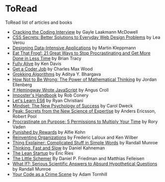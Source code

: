 # ToRead
ToRead list of articles and books

* [Cracking the Coding Interview](http://www.crackingthecodinginterview.com) by Gayle Laakmann McDowell
* [CSS Secrets: Better Solutions to Everyday Web Design Problems](http://www.amazon.com/CSS-Secrets-Solutions-Everyday-Problems/dp/1449372635/) by Lea Verou 
* [Designing Data-Intensive Applications](http://dataintensive.net/) by Martin Kleppmann
* [Eat That Frog!: 21 Great Ways to Stop Procrastinating and Get More Done in Less Time](https://www.amazon.com/Eat-That-Frog-Great-Procrastinating/dp/1576754227/191-2013165-9598705) by Brian Tracy
* [Fully Alive](http://fullyalivebook.com/products/) by Ken Davis
* [Get a Coder Job](http://getacoderjob.com/) by Charles Max Wood
* [Grokking Algorithms](https://www.manning.com/books/grokking-algorithms) by Aditya Y. Bhargava
* [How Not to Be Wrong: The Power of Mathematical Thinking](http://www.amazon.com/How-Not-Be-Wrong-Mathematical/dp/0143127535/) by Jordan Ellenberg
* [If Hemingway Wrote JavaScript](http://www.amazon.com/Hemingway-Wrote-JavaScript-Angus-Croll/dp/1593275854/) by Angus Croll
* [Imposter's Handbook](http://rob.conery.io/2016/07/04/imposters-handbook/) by Rob Conery
* [Let's Learn ES6](https://letslearnes6.com) by Ryan Christiani
* [Mindset: The New Psychology of Success](http://www.amazon.com/Mindset-Psychology-Success-Carol-Dweck/dp/0345472322/) by Carol Dweck
* [Peak: Secrets from the New Science of Expertise](http://peakthebook.com/) by Anders Ericsson, Robert Pool
* [Procrastinate on Purpose: 5 Permissions to Multiply Your Time](http://www.procrastinateonpurpose.com/) by Rory Vaden
* [Punished by Rewards](http://www.alfiekohn.org/punished-rewards/) by Alfie Kohn
* [Reinventing Organizations](http://www.reinventingorganizations.com/) by Frederic Laloux and Ken Wilber
* [Thing Explainer: Complicated Stuff in Simple Words](http://www.amazon.com/Thing-Explainer-Complicated-Stuff-Simple/dp/0544668251) by Randall Munroe
* [Thinking, Fast and Slow](http://www.amazon.com/Thinking-Fast-Slow-Daniel-Kahneman/dp/0374533555/) by Daniel Kahneman
* [The Lean Startup](http://theleanstartup.com/) by Eric Ries
* [The Little Schemer](https://mitpress.mit.edu/books/little-schemer) By Daniel P. Friedman and Matthias Felleisen
* [What If?: Serious Scientific Answers to Absurd Hypothetical Questions](https://whatif.xkcd.com/book/) by Randall Munroe
* [Your Code as a Crime Scene](https://pragprog.com/book/atcrime/your-code-as-a-crime-scene) by Adam Tornhill
